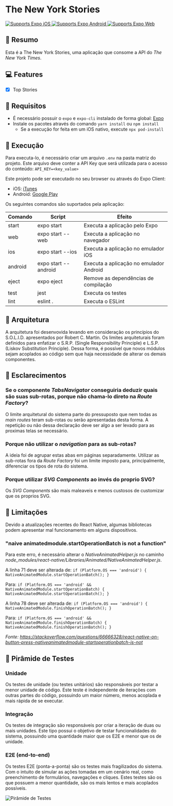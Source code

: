 
# The New York Stories

<p>
  <!-- iOS -->
  <a href="https://itunes.apple.com/app/apple-store/id982107779">
    <img alt="Supports Expo iOS" longdesc="Supports Expo iOS" src="https://img.shields.io/badge/iOS-4630EB.svg?style=flat-square&logo=APPLE&labelColor=999999&logoColor=fff" />
  </a>
  <!-- Android -->
  <a href="https://play.google.com/store/apps/details?id=host.exp.exponent&referrer=blankexample">
    <img alt="Supports Expo Android" longdesc="Supports Expo Android" src="https://img.shields.io/badge/Android-4630EB.svg?style=flat-square&logo=ANDROID&labelColor=A4C639&logoColor=fff" />
  </a>
  <!-- Web -->
  <a href="https://docs.expo.io/workflow/web/">
    <img alt="Supports Expo Web" longdesc="Supports Expo Web" src="https://img.shields.io/badge/web-4630EB.svg?style=flat-square&logo=GOOGLE-CHROME&labelColor=4285F4&logoColor=fff" />
  </a>
</p>

## 📝 Resumo
Esta é a The New York Stories, uma aplicação que consome a API do *The New York Times*.

## 💻 Features
- [X] Top Stories

## 📖 Requisitos

- É necessário possuir o `expo` e `expo-cli` instalado de forma global: [Expo](https://docs.expo.io/get-started/installation/)
- Instale os pacotes através do comando `yarn install` ou `npm install`
  - Se a execução for feita em um iOS nativo, execute `npx pod-install`

## 🚀 Execução

Para executa-lo, é necessário criar um arquivo `.env` na pasta matriz do projeto. Este arquivo deve conter a API Key que será utilizada para o acesso do conteúdo: `API_KEY=<key_value>` 

Este projeto pode ser executado no seu browser ou através do Expo Client:
  - iOS: [iTunes](https://itunes.apple.com/app/apple-store/id982107779)
  - Android: [Google Play](https://play.google.com/store/apps/details?id=host.exp.exponent&referrer=blankexample)
 
Os seguintes comandos são suportados pela aplicação: 

| Comando   | Script                    | Efeito                                    |             
|-----------|---------------------------|-------------------------------------------|
| start     | expo start                | Executa a aplicação pelo Expo             |
| web       | expo start --web          | Executa a aplicação no navegador          |
| ios		    | expo start --ios          | Executa a aplicação no emulador iOS       |
| android	  | expo start --android      | Executa a aplicação no emulador Android   |
| eject     | expo eject                | Remove as dependências de compilação      |
| test      | jest                      | Executa os testes                         |
| lint      | eslint .                  | Executa o ESLint                          |

## 🏯 Arquitetura
A arquitetura foi desenvovida levando em consideração os princípios do S.O.L.I.D. apresentados por Robert C. Martin. Os limites arquiteturais foram definidos para enfatizar o S.R.P. (Single Responsibility Principle) e L.S.P. (Liskov Substitution Principle). Dessa forma, é possível que novos módulos sejam acoplados ao código sem que haja necessidade de alterar os demais componentes.

## 💬 Esclarecimentos

### Se o componente *TabsNavigator* conseguiria deduzir quais são suas sub-rotas, porque não chama-lo direto na *Route Factory*?
O limite arquitetural do sistema parte do pressuposto que nem todas as *main routes* teram sub-rotas ou serão apresentadas desta forma. A repetição ou não dessa declaração deve ser algo a ser levado para as proximas telas se necessário.

### Porque não utilizar o *navigation* para as sub-rotas?
A ideia foi de agrupar estas abas em páginas separadamente. Utilizar as sub-rotas fora da *Route Factory* foi um limite imposto para, principalmente, diferenciar os tipos de rota do sistema.

### Porque utilizar *SVG Components* ao invés do proprio SVG?
Os *SVG Components* são mais maleaveis e menos custosos de customizar que os proprios SVG.

## 🧨 Limitações
Devido a atualizações recentes do React Native, algumas bibliotecas podem apresentar mal funcionamento em alguns dispositivos.

### "naive animatedmodule.startOperationBatch is not a function"
Para este erro, é necessário alterar o *NativeAnimatedHelper.js* no caminho *node_modules/react-native/Libraries/Animated/NativeAnimatedHelper.js*.

A linha 71 deve ser alterada de:
`
if (Platform.OS === 'android') {
  NativeAnimatedModule.startOperationBatch();
}
`

Para:
`
if (Platform.OS === 'android' && NativeAnimatedModule.startOperationBatch) {
  NativeAnimatedModule.startOperationBatch();
}
`

A linha 78 deve ser alterada de:
`
if (Platform.OS === 'android') {
  NativeAnimatedModule.finishOperationBatch();
}
`

Para:
`
if (Platform.OS === 'android' && NativeAnimatedModule.finishOperationBatch) {
  NativeAnimatedModule.finishOperationBatch();
}
`

*Fonte: https://stackoverflow.com/questions/66666328/react-native-on-button-press-nativeanimatedmodule-startoperationbatch-is-not*

## 🧮 Pirâmide de Testes

### Unidade
Os testes de unidade (ou testes unitários) são responsáveis por testar a menor unidade de código. Este teste é independente de iterações com outras partes do código, possuindo um maior número, menos acoplada e mais rápida de se executar.

### Integração
Os testes de integração são responsáveis por criar a iteração de duas ou mais unidades. Este tipo possui o objetivo de testar funcionalidades do sistema, possuindo uma quantidade maior que os E2E e menor que os de unidade. 

### E2E (end-to-end)
Os testes E2E (ponta-a-ponta) são os testes mais fragilizados do sistema. Com o intuito de simular as ações tomadas em um cenário real, como preenchimento de formulários, navegações e cliques. Estes testes são os que possuem a menor quantidade, são os mais lentos e mais acoplados possíveis.

![Pirâmide de Testes](https://i.imgur.com/FAvhRTT.png)
